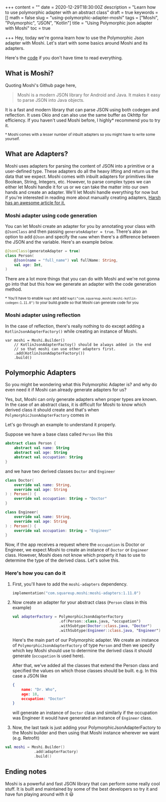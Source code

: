 +++
content = ""
date = 2020-12-29T18:30:00Z
description = "Learn how to use polymorphic adapter with an abstract class"
draft = true
keywords = []
math = false
slug = "using-polymorphic-adapter-moshi"
tags = ["Moshi", "Polymorphic", "JSON", "Kotlin"]
title = "Using Polymorphic json adapter with Moshi"
toc = true

+++
Hey, today we're gonna learn how to use the Polymorphic Json adapter with Moshi. Let's start with some basics around Moshi and its adapters.

Here's the [code](#heres-how-you-can-do-it) if you don't have time to read everything.

## What is Moshi?

Quoting Moshi's Github page here,

> Moshi is a modern JSON library for Android and Java. It makes it easy to parse JSON into Java objects.

It is a fast and modern library that can parse JSON using both codegen and reflection. It uses Okio and can also use the same buffer as Okhttp for efficiency. If you haven't used Moshi before, I highly* recommend you to try it.

<sub>* Moshi comes with a lesser number of inbuilt adapters so you might have to write some yourself.</sub>

## What are Adapters?

Moshi uses adapters for parsing the content of JSON into a primitive or a user-defined type. These adapters do all the heavy lifting and return us the data that we expect. Moshi comes with inbuilt adapters for primitives like Boolean, String, Integers, etc. However, to parse complex types we can either let Moshi handle it for us or we can take the matter into our own hands and create an adapter. We'll let Moshi handle everything for now but if you're interested in reading more about manually creating adapters, [Harsh has an awesome article for it.](https://msfjarvis.dev/posts/manually-parsing-json-with-moshi/)

### Moshi adapter using code generation

You can let Moshi create an adapter for you by annotating your class with `@JsonClass` and then passing `generateAdapter = true`. There's also an option to add `@Json` and specify the `name` when there's a difference between the JSON and the variable. Here's an example below.

```kotlin
@JsonClass(generateAdapter = true)
class Person(
    @Json(name = "full_name") val fullName: String,
    val age: Int,
)
```

There are a lot more things that you can do with Moshi and we're not gonna go into that but this how we generate an adapter with the code generation method.

<sub>* You'll have to enable `kapt` and add `kapt("com.squareup.moshi:moshi-kotlin-codegen:1.11.0")` to your build.gradle so that Moshi can generate code for you</sub>

### Moshi adapter using reflection

In the case of reflection, there's really nothing to do except adding a `KotlinJsonAdapterFactory()` while creating an instance of Moshi.

    var moshi = Moshi.Builder()
        // KotlinJsonAdapterFactoy() should be always added in the end 
        // so that moshi can use other adapters first.
        .add(KotlinJsonAdapterFactory())
        .build()

## Polymorphic Adapters

So you might be wondering what this Polymorphic Adapter is? and why do even need it if Moshi can already generate adapters for us?

Yes, but, Moshi can only generate adapters when proper types are known. In the case of an abstract class, it is difficult for Moshi to know which derived class it should create and that's when `PolymorphicJsonAdapterFactory` comes in

Let's go through an example to understand it properly.

Suppose we have a base class called `Person` like this

```kotlin
abstract class Person {
    abstract val name: String
    abstract val age: String
    abstract val occupation: String
}
```

and we have two derived classes `Doctor` and `Engineer`

```kotlin
class Doctor(
    override val name: String,
    override val age: String
) : Person() {
    override val occupation: String = "Doctor"
}
```

```kotlin
class Engineer(
    override val name: String,
    override val age: String
) : Person() {
    override val occupation: String = "Engineer"
}
```

Now, if the app receives a request where the `occupation` is Doctor or Engineer, we expect Moshi to create an instance of `Doctor` or `Engineer` class. However, Moshi does not know which property it has to use to determine the type of the derived class. Let's solve this.

### Here's how you can do it

1. First, you'll have to add the `moshi-adapters` dependency.

   ```kotlin
   implementation("com.squareup.moshi:moshi-adapters:1.11.0")
   ```
2. Now create an adapter for your abstract class (`Person` class in this example)

   ```kotlin
   val adapterFactory = PolymorphicJsonAdapterFactory
   						.of(Person::class.java, "occupation")
   						.withSubtype(Doctor::class.java, "Doctor")
   						.withSubtype(Engineer::class.java, "Engineer")
   ```

   Here's the main part of our Polymorphic adapter. We create an instance of `PolymorphicJsonAdapterFactory` of type `Person` and then we specify which key Moshi should use to determine the derived class it should generate (`occupation` is used here).

   After that, we've added all the classes that extend the Person class and specified the values on which those classes should be built. e.g. In this case a JSON like 

   ```json
   {
       name: "Dr. Who",
       age: 18,
       occupation: "Doctor"
   }
   ```

   will generate an instance of `Doctor` class and similarly if the occupation was Engineer it would have generated an instance of `Engineer` class.
3.   Now, the last task is just adding your PolymorphicJsonAdapterFactory to the Moshi builder and then using that Moshi instance wherever we want (e.g. Retrofit)

   ```kotlin
   val moshi = Moshi.Builder()
   				.add(adapterFactory)
   				.build()
   ```

## Ending notes

Moshi is a powerful and fast JSON library that can perform some really cool stuff. It is built and maintained by some of the best developers so try it and have fun playing around with it :smiley: